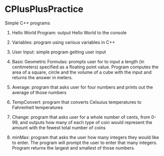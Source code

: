 # CPlusPlusPractice

Simple C++ programs 

1. Hello World Program: output Hello World to the console

2. Variables: program using various variables in C++

3. User Input: simple program getting user input 

4. Basic Geometric Formulas: prompts user for to input a length (in centimeters) specified as a floating point value. Program computes the area of a square, circle and the volume of a cube with the input and returns the answer in meters. 

5.  Average: program that asks user for four numbers and prints out the average of those numbers 

6. TempConvert: program that converts Celsuius temperatures to Fahrenheit temperatures

7. Change: program that asks user for a whole number of cents, from 0-99, and outputs how many of each type of coin would represent the amount with the fewest total number of coins 

8. minMax: program that asks the user how many integers they would like to enter. The program will prompt the user to enter that many integers. Program returns the largest and smallest of those numbers. 
